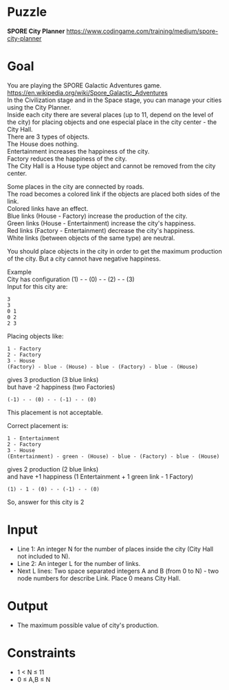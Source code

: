 # Puzzle
**SPORE City Planner** https://www.codingame.com/training/medium/spore-city-planner

# Goal
You are playing the SPORE Galactic Adventures game. https://en.wikipedia.org/wiki/Spore_Galactic_Adventures  
In the Civilization stage and in the Space stage, you can manage your cities using the City Planner.  
Inside each city there are several places (up to 11, depend on the level of the city) for placing objects and one especial place in the city center - the City Hall.  
There are 3 types of objects.  
The House does nothing.  
Entertainment increases the happiness of the city.  
Factory reduces the happiness of the city.  
The City Hall is a House type object and cannot be removed from the city center.  

Some places in the city are connected by roads.  
The road becomes a colored link if the objects are placed both sides of the link.  
Colored links have an effect.  
Blue links (House - Factory) increase the production of the city.  
Green links (House - Entertainment) increase the city's happiness.  
Red links (Factory - Entertainment) decrease the city's happiness.  
White links (between objects of the same type) are neutral.  

You should place objects in the city in order to get the maximum production of the city. But a city cannot have negative happiness.

Example  
City has configuration (1) - - (0) - - (2) - - (3)  
Input for this city are:
```
3
3
0 1
0 2
2 3
```
Placing objects like:
```
1 - Factory
2 - Factory
3 - House
(Factory) - blue - (House) - blue - (Factory) - blue - (House)
```
gives 3 production (3 blue links)  
but have -2 happiness (two Factories)  
```
(-1) - - (0) - - (-1) - - (0)
```
This placement is not acceptable.

Correct placement is:
```
1 - Entertainment
2 - Factory
3 - House
(Entertainment) - green - (House) - blue - (Factory) - blue - (House)
```
gives 2 production (2 blue links)  
and have +1 happiness (1 Entertainment + 1 green link - 1 Factory)  
```
(1) - 1 - (0) - - (-1) - - (0)
```
So, answer for this city is 2

# Input
* Line 1: An integer N for the number of places inside the city (City Hall not included to N).
* Line 2: An integer L for the number of links.
* Next L lines: Two space separated integers A and B (from 0 to N) - two node numbers for describe Link. Place 0 means City Hall.

# Output
* The maximum possible value of city's production.

# Constraints
* 1 < N ≤ 11
* 0 ≤ A,B ≤ N
